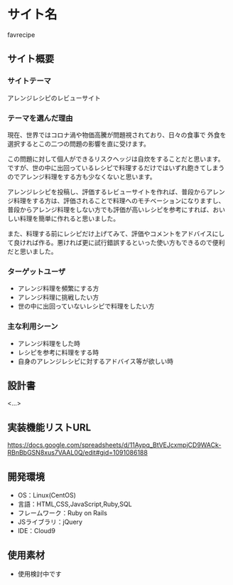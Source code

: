 # サイト名
favrecipe

## サイト概要
### サイトテーマ
アレンジレシピのレビューサイト

### テーマを選んだ理由
現在、世界ではコロナ渦や物価高騰が問題視されており、日々の食事で
外食を選択するとこの二つの問題の影響を直に受けます。

この問題に対して個人ができるリスクヘッジは自炊をすることだと思います。
ですが、世の中に出回っているレシピで料理するだけではいずれ飽きてしまう
のでアレンジ料理をする方も少なくないと思います。

アレンジレシピを投稿し、評価するレビューサイトを作れば、普段からアレン
ジ料理をする方は、評価されることで料理へのモチベーションになりますし、
普段からアレンジ料理をしない方でも評価が高いレシピを参考にすれば、おい
しい料理を簡単に作れると思いました。

また、料理する前にレシピだけ上げてみて、評価やコメントをアドバイスにし
て良ければ作る。悪ければ更に試行錯誤するといった使い方もできるので便利
だと思いました。

### ターゲットユーザ
- アレンジ料理を頻繁にする方
- アレンジ料理に挑戦したい方
- 世の中に出回っていないレシピで料理をしたい方

### 主な利用シーン
- アレンジ料理をした時
- レシピを参考に料理をする時
- 自身のアレンジレシピに対するアドバイス等が欲しい時

## 設計書
<...>

## 実装機能リストURL
https://docs.google.com/spreadsheets/d/11Aypq_BtVEJcxmpjCD9WACk-RBnBbGSN8xus7VAAL0Q/edit#gid=1091086188

## 開発環境
- OS：Linux(CentOS)
- 言語：HTML,CSS,JavaScript,Ruby,SQL
- フレームワーク：Ruby on Rails
- JSライブラリ：jQuery
- IDE：Cloud9

## 使用素材
- 使用検討中です